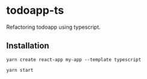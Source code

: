 # todoapp-ts

Refactoring todoapp using typescript.

## Installation

`yarn create react-app my-app --template typescript`

`yarn start`

